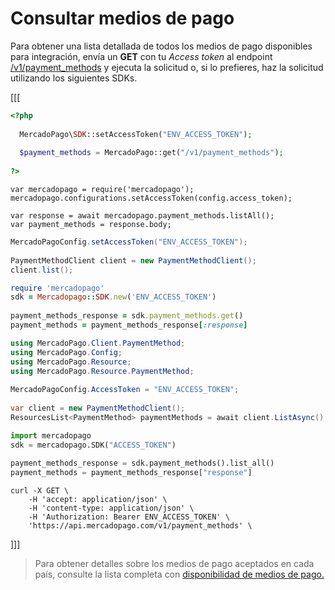 # Consultar medios de pago

Para obtener una lista detallada de todos los medios de pago disponibles para integración, envía un **GET** con tu _Access token_ al endpoint [/v1/payment_methods](/developers/es/reference/payment_methods/_payment_methods/get) y ejecuta la solicitud o, si lo prefieres, haz la solicitud utilizando los siguientes SDKs. 

[[[
```php
<?php
 
  MercadoPago\SDK::setAccessToken("ENV_ACCESS_TOKEN");
 
  $payment_methods = MercadoPago::get("/v1/payment_methods");
 
?>
```
```node
var mercadopago = require('mercadopago');
mercadopago.configurations.setAccessToken(config.access_token);
 
var response = await mercadopago.payment_methods.listAll();
var payment_methods = response.body;
```
```java
MercadoPagoConfig.setAccessToken("ENV_ACCESS_TOKEN");
 
PaymentMethodClient client = new PaymentMethodClient();
client.list();
```
```ruby
require 'mercadopago'
sdk = Mercadopago::SDK.new('ENV_ACCESS_TOKEN')
 
payment_methods_response = sdk.payment_methods.get()
payment_methods = payment_methods_response[:response]
```
```csharp
using MercadoPago.Client.PaymentMethod;
using MercadoPago.Config;
using MercadoPago.Resource;
using MercadoPago.Resource.PaymentMethod;
 
MercadoPagoConfig.AccessToken = "ENV_ACCESS_TOKEN";
 
var client = new PaymentMethodClient();
ResourcesList<PaymentMethod> paymentMethods = await client.ListAsync();
```
```python
import mercadopago
sdk = mercadopago.SDK("ACCESS_TOKEN")
 
payment_methods_response = sdk.payment_methods().list_all()
payment_methods = payment_methods_response["response"]
```
```curl
curl -X GET \
    -H 'accept: application/json' \
    -H 'content-type: application/json' \
    -H 'Authorization: Bearer ENV_ACCESS_TOKEN' \
    'https://api.mercadopago.com/v1/payment_methods' \
```
]]]

> Para obtener detalles sobre los medios de pago aceptados en cada país, consulte la lista completa con [disponibilidad de medios de pago.](/developers/es/docs/sales-processing/payment-methods)